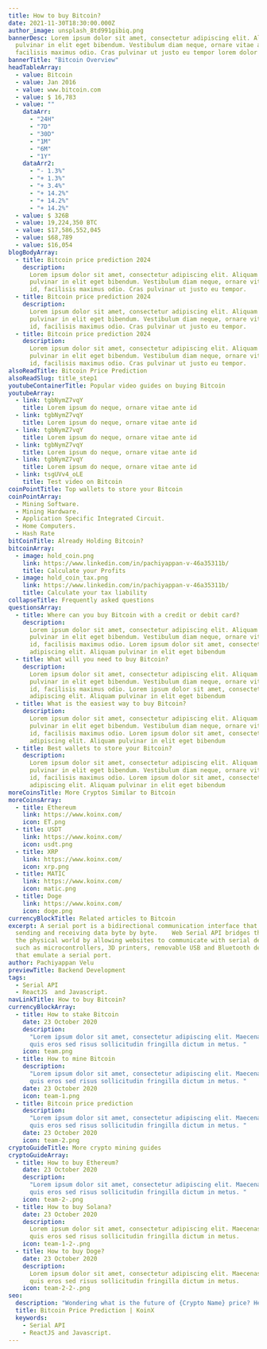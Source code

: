 ```yaml
---
title: How to buy Bitcoin?
date: 2021-11-30T18:30:00.000Z
author_image: unsplash_8td991gibiq.png
bannerDesc: Lorem ipsum dolor sit amet, consectetur adipiscing elit. Aliquam
  pulvinar in elit eget bibendum. Vestibulum diam neque, ornare vitae ante id,
  facilisis maximus odio. Cras pulvinar ut justo eu tempor lorem dolor colon
bannerTitle: "Bitcoin Overview"
headTableArray:
  - value: Bitcoin
  - value: Jan 2016
  - value: www.bitcoin.com
  - value: $ 16,783
  - value: ""
    dataArr:
      - "24H"
      - "7D"
      - "30D"
      - "1M"
      - "6M"
      - "1Y"
    dataArr2:
      - "- 1.3%"
      - "+ 1.3%"
      - "+ 3.4%"
      - "+ 14.2%"
      - "+ 14.2%"
      - "+ 14.2%"
  - value: $ 326B
  - value: 19,224,350 BTC
  - value: $17,586,552,045
  - value: $68,789
  - value: $16,054
blogBodyArray:
  - title: Bitcoin price prediction 2024
    description:
      Lorem ipsum dolor sit amet, consectetur adipiscing elit. Aliquam
      pulvinar in elit eget bibendum. Vestibulum diam neque, ornare vitae ante
      id, facilisis maximus odio. Cras pulvinar ut justo eu tempor.
  - title: Bitcoin price prediction 2024
    description:
      Lorem ipsum dolor sit amet, consectetur adipiscing elit. Aliquam
      pulvinar in elit eget bibendum. Vestibulum diam neque, ornare vitae ante
      id, facilisis maximus odio. Cras pulvinar ut justo eu tempor.
  - title: Bitcoin price prediction 2024
    description:
      Lorem ipsum dolor sit amet, consectetur adipiscing elit. Aliquam
      pulvinar in elit eget bibendum. Vestibulum diam neque, ornare vitae ante
      id, facilisis maximus odio. Cras pulvinar ut justo eu tempor.
alsoReadTitle: Bitcoin Price Prediction
alsoReadSlug: title_step1
youtubeContainerTitle: Popular video guides on buying Bitcoin
youtubeArray:
  - link: tgbNymZ7vqY
    title: Lorem ipsum do neque, ornare vitae ante id
  - link: tgbNymZ7vqY
    title: Lorem ipsum do neque, ornare vitae ante id
  - link: tgbNymZ7vqY
    title: Lorem ipsum do neque, ornare vitae ante id
  - link: tgbNymZ7vqY
    title: Lorem ipsum do neque, ornare vitae ante id
  - link: tgbNymZ7vqY
    title: Lorem ipsum do neque, ornare vitae ante id
  - link: tsgUVv4_oLE
    title: Test video on Bitcoin
coinPointTitle: Top wallets to store your Bitcoin
coinPointArray:
  - Mining Software.
  - Mining Hardware.
  - Application Specific Integrated Circuit.
  - Home Computers.
  - Hash Rate
bitCoinTitle: Already Holding Bitcoin?
bitcoinArray:
  - image: hold_coin.png
    link: https://www.linkedin.com/in/pachiyappan-v-46a35311b/
    title: Calculate your Profits
  - image: hold_coin_tax.png
    link: https://www.linkedin.com/in/pachiyappan-v-46a35311b/
    title: Calculate your tax liability
collapseTitle: Frequently asked questions
questionsArray:
  - title: Where can you buy Bitcoin with a credit or debit card?
    description:
      Lorem ipsum dolor sit amet, consectetur adipiscing elit. Aliquam
      pulvinar in elit eget bibendum. Vestibulum diam neque, ornare vitae ante
      id, facilisis maximus odio. Lorem ipsum dolor sit amet, consectetur
      adipiscing elit. Aliquam pulvinar in elit eget bibendum
  - title: What will you need to buy Bitcoin?
    description:
      Lorem ipsum dolor sit amet, consectetur adipiscing elit. Aliquam
      pulvinar in elit eget bibendum. Vestibulum diam neque, ornare vitae ante
      id, facilisis maximus odio. Lorem ipsum dolor sit amet, consectetur
      adipiscing elit. Aliquam pulvinar in elit eget bibendum
  - title: What is the easiest way to buy Bitcoin?
    description:
      Lorem ipsum dolor sit amet, consectetur adipiscing elit. Aliquam
      pulvinar in elit eget bibendum. Vestibulum diam neque, ornare vitae ante
      id, facilisis maximus odio. Lorem ipsum dolor sit amet, consectetur
      adipiscing elit. Aliquam pulvinar in elit eget bibendum
  - title: Best wallets to store your Bitcoin?
    description:
      Lorem ipsum dolor sit amet, consectetur adipiscing elit. Aliquam
      pulvinar in elit eget bibendum. Vestibulum diam neque, ornare vitae ante
      id, facilisis maximus odio. Lorem ipsum dolor sit amet, consectetur
      adipiscing elit. Aliquam pulvinar in elit eget bibendum
moreCoinsTitle: More Cryptos Similar to Bitcoin
moreCoinsArray:
  - title: Ethereum
    link: https://www.koinx.com/
    icon: ET.png
  - title: USDT
    link: https://www.koinx.com/
    icon: usdt.png
  - title: XRP
    link: https://www.koinx.com/
    icon: xrp.png
  - title: MATIC
    link: https://www.koinx.com/
    icon: matic.png
  - title: Doge
    link: https://www.koinx.com/
    icon: doge.png
currencyBlockTitle: Related articles to Bitcoin
excerpt: A serial port is a bidirectional communication interface that allows
  sending and receiving data byte by byte.    Web Serial API bridges the web and
  the physical world by allowing websites to communicate with serial devices,
  such as microcontrollers, 3D printers, removable USB and Bluetooth devices
  that emulate a serial port.
author: Pachiyappan Velu
previewTitle: Backend Development
tags:
  - Serial API
  - ReactJS  and Javascript.
navLinkTitle: How to buy Bitcoin?
currencyBlockArray:
  - title: How to stake Bitcoin
    date: 23 October 2020
    description:
      "Lorem ipsum dolor sit amet, consectetur adipiscing elit. Maecenas
      quis eros sed risus sollicitudin fringilla dictum in metus. "
    icon: team.png
  - title: How to mine Bitcoin
    description:
      "Lorem ipsum dolor sit amet, consectetur adipiscing elit. Maecenas
      quis eros sed risus sollicitudin fringilla dictum in metus. "
    date: 23 October 2020
    icon: team-1.png
  - title: Bitcoin price prediction
    description:
      "Lorem ipsum dolor sit amet, consectetur adipiscing elit. Maecenas
      quis eros sed risus sollicitudin fringilla dictum in metus. "
    date: 23 October 2020
    icon: team-2.png
cryptoGuideTitle: More crypto mining guides
cryptoGuideArray:
  - title: How to buy Ethereum?
    date: 23 October 2020
    description:
      "Lorem ipsum dolor sit amet, consectetur adipiscing elit. Maecenas
      quis eros sed risus sollicitudin fringilla dictum in metus. "
    icon: team-2-.png
  - title: How to buy Solana?
    date: 23 October 2020
    description:
      Lorem ipsum dolor sit amet, consectetur adipiscing elit. Maecenas
      quis eros sed risus sollicitudin fringilla dictum in metus.
    icon: team-1-2-.png
  - title: How to buy Doge?
    date: 23 October 2020
    description:
      Lorem ipsum dolor sit amet, consectetur adipiscing elit. Maecenas
      quis eros sed risus sollicitudin fringilla dictum in metus.
    icon: team-2-2-.png
seo:
  description: "Wondering what is the future of {Crypto Name} price? Here is an up-to-date Bitcoin price prediction for 2023, 2024, 2025, and until 2030"
  title: Bitcoin Price Prediction | KoinX
  keywords:
    - Serial API
    - ReactJS and Javascript.
---
```

